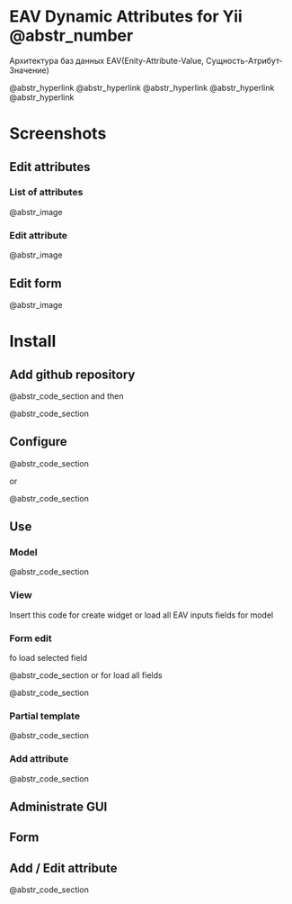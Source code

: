 # EAV Dynamic Attributes for Yii @abstr_number 

Архитектура баз данных EAV(Enity-Attribute-Value, Сущность-Атрибут-Значение)

@abstr_hyperlink @abstr_hyperlink @abstr_hyperlink @abstr_hyperlink @abstr_hyperlink 

# Screenshots

## Edit attributes

### List of attributes

@abstr_image 

### Edit attribute

@abstr_image 

## Edit form

@abstr_image 

# Install

## Add github repository

@abstr_code_section and then

@abstr_code_section 

## Configure

@abstr_code_section 

or

@abstr_code_section 

## Use

### Model

@abstr_code_section 

### View

Insert this code for create widget or load all EAV inputs fields for model

### Form edit

fo load selected field 

@abstr_code_section or for load all fields

@abstr_code_section 

### Partial template

@abstr_code_section 

### Add attribute

@abstr_code_section 

## Administrate GUI

## Form

## Add / Edit attribute

@abstr_code_section 
